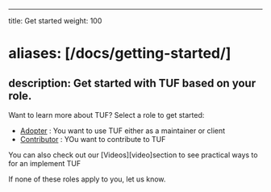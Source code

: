
---
title: Get started
weight: 100
# aliases: [/docs/getting-started/]
description: Get started with TUF based on your role.
---

Want to learn more about TUF? Select a role to get started:

<div class="l-get-started-buttons justify-content-start mt-3 ms-3">

- [Adopter](adopter/) : You want to use TUF either as a maintainer or client
- [Contributor](contributor/) : YOu want to contribute to TUF

</div>

You can also check out our [Videos][video]section to see practical ways to for an implement TUF  


 If none of these roles apply to you, let us know.



